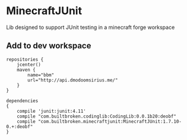 # MinecraftJUnit
Lib designed to support JUnit testing in a minecraft forge workspace

## Add to dev workspace


```
repositories {
    jcenter()
    maven {
        name="bbm"
        url="http://api.dmodoomsirius.me/"
    }
}

dependencies 
{
    compile 'junit:junit:4.11'
    compile "com.builtbroken.codinglib:CodingLib:0.0.1b20:deobf"
    compile "com.builtbroken.minecraftjunit:MinecraftJUnit:1.7.10-0.+:deobf"
}
```
